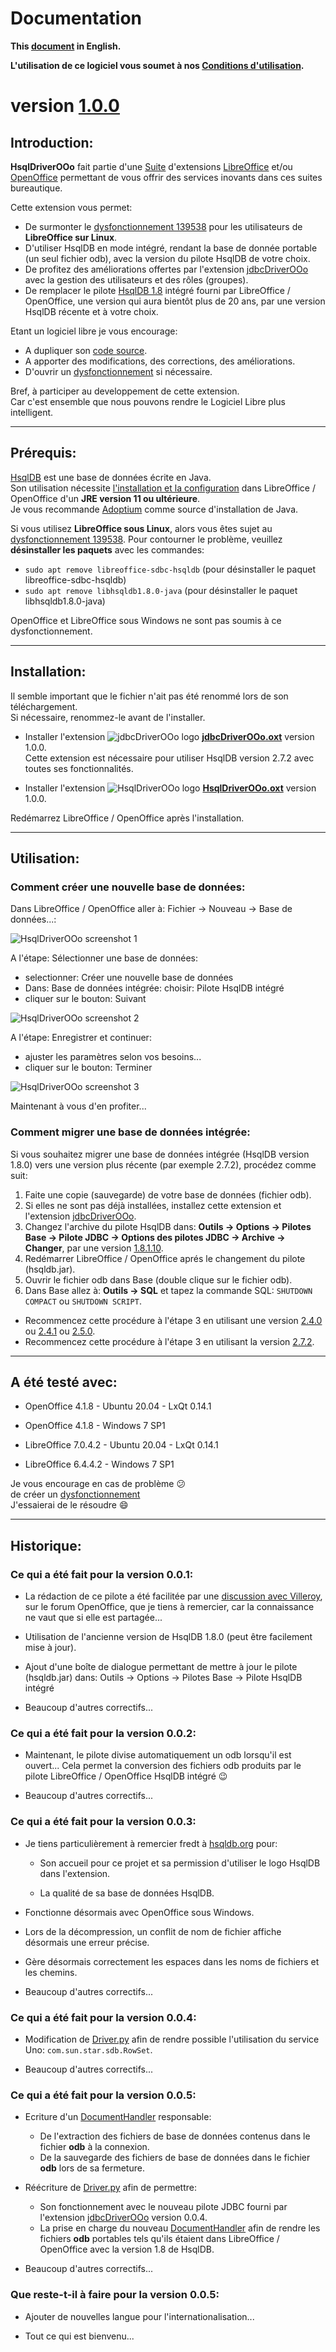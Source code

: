 # Documentation

**This [document][2] in English.**

**L'utilisation de ce logiciel vous soumet à nos [Conditions d'utilisation][3].**

# version [1.0.0][4]

## Introduction:

**HsqlDriverOOo** fait partie d'une [Suite][5] d'extensions [LibreOffice][6] et/ou [OpenOffice][7] permettant de vous offrir des services inovants dans ces suites bureautique.  

Cette extension vous permet:
- De surmonter le [dysfonctionnement 139538][8] pour les utilisateurs de **LibreOffice sur Linux**.
- D'utiliser HsqlDB en mode intégré, rendant la base de donnée portable (un seul fichier odb), avec la version du pilote HsqlDB de votre choix.
- De profitez des améliorations offertes par l'extension [jdbcDriverOOo][9] avec la gestion des utilisateurs et des rôles (groupes).
- De remplacer le pilote [HsqlDB 1.8][10] intégré fourni par LibreOffice / OpenOffice, une version qui aura bientôt plus de 20 ans, par une version HsqlDB récente et à votre choix.

Etant un logiciel libre je vous encourage:
- A dupliquer son [code source][11].
- A apporter des modifications, des corrections, des améliorations.
- D'ouvrir un [dysfonctionnement][12] si nécessaire.

Bref, à participer au developpement de cette extension.  
Car c'est ensemble que nous pouvons rendre le Logiciel Libre plus intelligent.

___
## Prérequis:

[HsqlDB][13] est une base de données écrite en Java.  
Son utilisation nécessite [l'installation et la configuration][14] dans LibreOffice / OpenOffice d'un **JRE version 11 ou ultérieure**.  
Je vous recommande [Adoptium][15] comme source d'installation de Java.

Si vous utilisez **LibreOffice sous Linux**, alors vous êtes sujet au [dysfonctionnement 139538][8]. Pour contourner le problème, veuillez **désinstaller les paquets** avec les commandes:
- `sudo apt remove libreoffice-sdbc-hsqldb` (pour désinstaller le paquet libreoffice-sdbc-hsqldb)
- `sudo apt remove libhsqldb1.8.0-java` (pour désinstaller le paquet libhsqldb1.8.0-java)

OpenOffice et LibreOffice sous Windows ne sont pas soumis à ce dysfonctionnement.

___
## Installation:

Il semble important que le fichier n'ait pas été renommé lors de son téléchargement.  
Si nécessaire, renommez-le avant de l'installer.

- Installer l'extension ![jdbcDriverOOo logo][16] **[jdbcDriverOOo.oxt][17]** version 1.0.0.  
Cette extension est nécessaire pour utiliser HsqlDB version 2.7.2 avec toutes ses fonctionnalités.

- Installer l'extension ![HsqlDriverOOo logo][1] **[HsqlDriverOOo.oxt][18]** version 1.0.0.

Redémarrez LibreOffice / OpenOffice après l'installation.

___
## Utilisation:

### Comment créer une nouvelle base de données:

Dans LibreOffice / OpenOffice aller à: Fichier -> Nouveau -> Base de données...:

![HsqlDriverOOo screenshot 1][19]

A l'étape: Sélectionner une base de données:
- selectionner: Créer une nouvelle base de données
- Dans: Base de données intégrée: choisir: Pilote HsqlDB intégré
- cliquer sur le bouton: Suivant

![HsqlDriverOOo screenshot 2][20]

A l'étape: Enregistrer et continuer:
- ajuster les paramètres selon vos besoins...
- cliquer sur le bouton: Terminer

![HsqlDriverOOo screenshot 3][21]

Maintenant à vous d'en profiter...

### Comment migrer une base de données intégrée:

Si vous souhaitez migrer une base de données intégrée (HsqlDB version 1.8.0) vers une version plus récente (par exemple 2.7.2), procédez comme suit:
1. Faite une copie (sauvegarde) de votre base de données (fichier odb).
2. Si elles ne sont pas déjà installées, installez cette extension et l'extension [jdbcDriverOOo][9].
3. Changez l'archive du pilote HsqlDB dans: **Outils -> Options -> Pilotes Base -> Pilote JDBC -> Options des pilotes JDBC -> Archive -> Changer**, par une version [1.8.1.10][10].
4. Redémarrer LibreOffice / OpenOffice aprés le changement du pilote (hsqldb.jar).
5. Ouvrir le fichier odb dans Base (double clique sur le fichier odb).
6. Dans Base allez à: **Outils -> SQL** et tapez la commande SQL: `SHUTDOWN COMPACT` ou `SHUTDOWN SCRIPT`.

- Recommencez cette procédure à l'étape 3 en utilisant une version [2.4.0][22] ou [2.4.1][23] ou [2.5.0][24].
- Recommencez cette procédure à l'étape 3 en utilisant la version [2.7.2][25].

___
## A été testé avec:

* OpenOffice 4.1.8 - Ubuntu 20.04 - LxQt 0.14.1

* OpenOffice 4.1.8 - Windows 7 SP1

* LibreOffice 7.0.4.2 - Ubuntu 20.04 - LxQt 0.14.1

* LibreOffice 6.4.4.2 - Windows 7 SP1

Je vous encourage en cas de problème :confused:  
de créer un [dysfonctionnement][12]  
J'essaierai de le résoudre :smile:

___
## Historique:

### Ce qui a été fait pour la version 0.0.1:

- La rédaction de ce pilote a été facilitée par une [discussion avec Villeroy][26], sur le forum OpenOffice, que je tiens à remercier, car la connaissance ne vaut que si elle est partagée...

- Utilisation de l'ancienne version de HsqlDB 1.8.0 (peut être facilement mise à jour).

- Ajout d'une boîte de dialogue permettant de mettre à jour le pilote (hsqldb.jar) dans: Outils -> Options -> Pilotes Base -> Pilote HsqlDB intégré

- Beaucoup d'autres correctifs...

### Ce qui a été fait pour la version 0.0.2:

- Maintenant, le pilote divise automatiquement un odb lorsqu'il est ouvert... Cela permet la conversion des fichiers odb produits par le pilote LibreOffice / OpenOffice HsqlDB intégré :wink:

- Beaucoup d'autres correctifs...

### Ce qui a été fait pour la version 0.0.3:

- Je tiens particulièrement à remercier fredt à [hsqldb.org][13] pour:

    - Son accueil pour ce projet et sa permission d'utiliser le logo HsqlDB dans l'extension.

    - La qualité de sa base de données HsqlDB.

- Fonctionne désormais avec OpenOffice sous Windows.

- Lors de la décompression, un conflit de nom de fichier affiche désormais une erreur précise.

- Gère désormais correctement les espaces dans les noms de fichiers et les chemins.

- Beaucoup d'autres correctifs...

### Ce qui a été fait pour la version 0.0.4:

- Modification de [Driver.py][27] afin de rendre possible l'utilisation du service Uno: `com.sun.star.sdb.RowSet`.

- Beaucoup d'autres correctifs...

### Ce qui a été fait pour la version 0.0.5:

- Ecriture d'un [DocumentHandler][28] responsable:
  - De l'extraction des fichiers de base de données contenus dans le fichier **odb** à la connexion.
  - De la sauvegarde des fichiers de base de données dans le fichier **odb** lors de sa fermeture.

- Réécriture de [Driver.py][27] afin de permettre:
  - Son fonctionnement avec le nouveau pilote JDBC fourni par l'extension [jdbcDriverOOo][9] version 0.0.4.
  - La prise en charge du nouveau [DocumentHandler][28] afin de rendre les fichiers **odb** portables tels qu'ils étaient dans LibreOffice / OpenOffice avec la version 1.8 de HsqlDB.

- Beaucoup d'autres correctifs...

### Que reste-t-il à faire pour la version 0.0.5:

- Ajouter de nouvelles langue pour l'internationalisation...

- Tout ce qui est bienvenu...

[1]: <img/HsqlDriverOOo.svg>
[2]: <https://prrvchr.github.io/HsqlDriverOOo/>
[3]: <https://prrvchr.github.io/HsqlDriverOOo/source/HsqlDriverOOo/registration/TermsOfUse_fr>
[4]: <https://prrvchr.github.io/HsqlDriverOOo/README_fr#historique>
[5]: <https://prrvchr.github.io/README_fr>
[6]: <https://fr.libreoffice.org/download/telecharger-libreoffice/>
[7]: <https://www.openoffice.org/fr/Telecharger/>
[8]: <https://bugs.documentfoundation.org/show_bug.cgi?id=139538>
[9]: <https://prrvchr.github.io/jdbcDriverOOo/README_fr>
[10]: <https://repo1.maven.org/maven2/org/hsqldb/hsqldb/1.8.0.10/hsqldb-1.8.0.10.jar>
[11]: <https://github.com/prrvchr/HsqlDriverOOo/>
[12]: <https://github.com/prrvchr/HsqlDriverOOo/issues/new>
[13]: <http://hsqldb.org/>
[14]: <https://wiki.documentfoundation.org/Documentation/HowTo/Install_the_correct_JRE_-_LibreOffice_on_Windows_10/fr>
[15]: <https://adoptium.net/releases.html?variant=openjdk11>
[16]: <https://prrvchr.github.io/jdbcDriverOOo/img/jdbcDriverOOo.svg>
[17]: <https://github.com/prrvchr/jdbcDriverOOo/raw/master/jdbcDriverOOo.oxt>
[18]: <https://github.com/prrvchr/HsqlDriverOOo/raw/master/HsqlDriverOOo.oxt>
[19]: <img/HsqlDriverOOo-1_fr.png>
[20]: <img/HsqlDriverOOo-2_fr.png>
[21]: <img/HsqlDriverOOo-3_fr.png>
[22]: <https://repo1.maven.org/maven2/org/hsqldb/hsqldb/2.4.0/hsqldb-2.4.0.jar>
[23]: <https://repo1.maven.org/maven2/org/hsqldb/hsqldb/2.4.1/hsqldb-2.4.1.jar>
[24]: <https://repo1.maven.org/maven2/org/hsqldb/hsqldb/2.5.0/hsqldb-2.5.0.jar>
[25]: <https://repo1.maven.org/maven2/org/hsqldb/hsqldb/2.7.2/hsqldb-2.7.2.jar>
[26]: <https://forum.openoffice.org/en/forum/viewtopic.php?f=13&t=103912>
[27]: <https://github.com/prrvchr/HsqlDriverOOo/blob/master/source/HsqlDriverOOo/service/Driver.py>
[28]: <https://github.com/prrvchr/HsqlDriverOOo/blob/master/uno/lib/uno/database/documenthandler.py>
